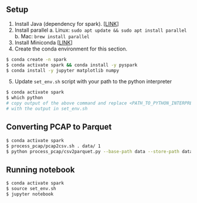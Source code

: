 ## Setup
1. Install Java (dependency for spark). [[LINK][1]]
2. Install parallel
   a. Linux: `sudo apt update && sudo apt install parallel`
   b. Mac: `brew install parallel`
3. Install Miniconda [[LINK][2]]
4. Create the conda environment for this section.
```bash
$ conda create -n spark
$ conda activate spark && conda install -y pyspark
$ conda install -y jupyter matplotlib numpy
```
5. Update `set_env.sh` script with your path to the python interpreter
```bash
$ conda activate spark
$ which python
# copy output of the above command and replace <PATH_TO_PYTHON_INTERPRETER>
# with the output in set_env.sh
```

## Converting PCAP to Parquet
```bash
$ conda activate spark
$ process_pcap/pcap2csv.sh . data/ 1
$ python process_pcap/csv2parquet.py --base-path data --store-path data
```

## Running notebook
```bash
$ conda activate spark
$ source set_env.sh
$ jupyter notebook
```

[1]: https://java.com/en/download/manual.jsp
[2]: https://docs.conda.io/en/latest/miniconda.html
